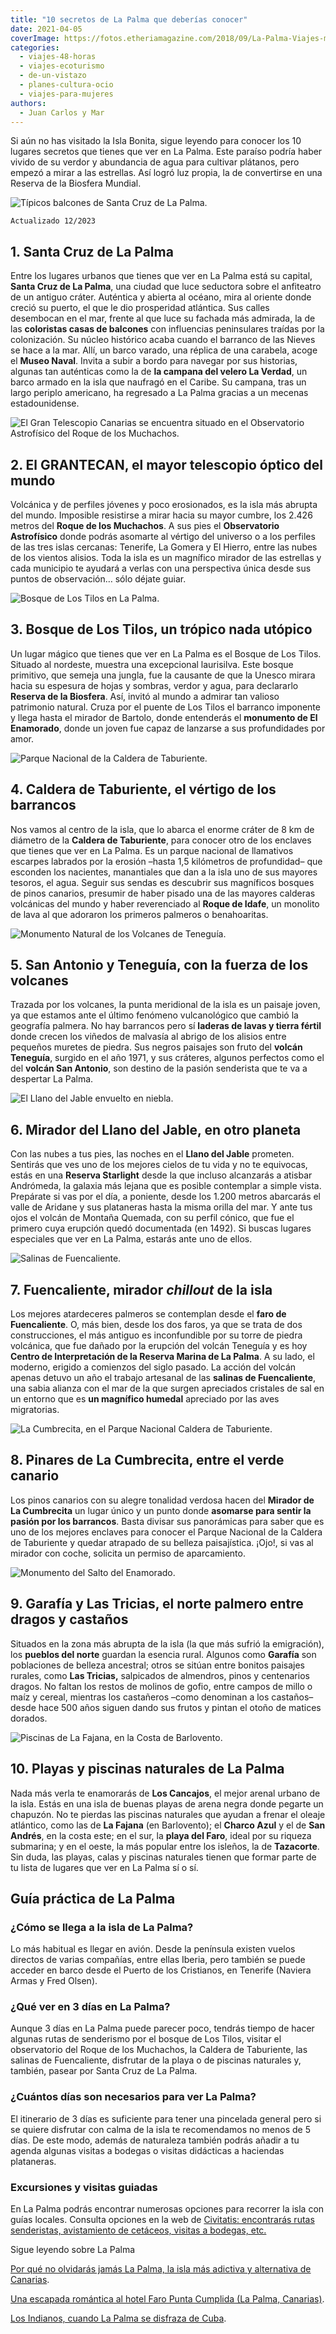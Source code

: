 ```yaml
---
title: "10 secretos de La Palma que deberías conocer"
date: 2021-04-05
coverImage: https://fotos.etheriamagazine.com/2018/09/La-Palma-Viajes-mujeres-etheria-laurisilva.jpg
categories: 
  - viajes-48-horas
  - viajes-ecoturismo
  - de-un-vistazo
  - planes-cultura-ocio
  - viajes-para-mujeres
authors: 
  - Juan Carlos y Mar
---
```


Si aún no has visitado la Isla Bonita, sigue leyendo para conocer los 10 lugares 
secretos que tienes que ver en La Palma. Este paraíso podría haber vivido de su verdor y 
abundancia de agua para cultivar plátanos, pero empezó a mirar a las estrellas. Así 
logró luz propia, la de convertirse en una Reserva de la Biosfera Mundial. 

![Típicos balcones de Santa Cruz de La Palma.](https://fotos.etheriamagazine.com/2018/09/La-Palma-Viajes-mujeres-etheria-balcones-1024x642.jpg "Típicos balcones de Santa Cruz de La Palma.")

```
Actualizado 12/2023
```

## 1\. Santa Cruz de La Palma

Entre los lugares urbanos que tienes que ver en La Palma está su capital, **Santa Cruz 
de La Palma**, una ciudad que luce seductora sobre el anfiteatro de un antiguo cráter. 
Auténtica y abierta al océano, mira al oriente donde creció su puerto, el que le dio 
prosperidad atlántica. Sus calles desembocan en el mar, frente al que luce su fachada 
más admirada, la de las **coloristas casas de balcones** con influencias peninsulares 
traídas por la colonización. Su núcleo histórico acaba cuando el barranco de las Nieves 
se hace a la mar. Allí, un barco varado, una réplica de una carabela, acoge el **Museo 
Naval**. Invita a subir a bordo para navegar por sus historias, algunas tan auténticas 
como la de **la campana del velero La Verdad**, un barco armado en la isla que naufragó 
en el Caribe. Su campana, tras un largo periplo americano, ha regresado a La Palma 
gracias a un mecenas estadounidense. 

![El Gran Telescopio Canarias se encuentra situado en el Observatorio Astrofísico del Roque de los Muchachos.](https://fotos.etheriamagazine.com/2018/09/La-Palma-Viajes-mujeres-etheria-observatorio-1024x678.jpg "El Gran Telescopio Canarias se encuentra situado en el Observatorio Astrofísico del Roque de los Muchachos.")

## 2\. El GRANTECAN, el mayor telescopio óptico del mundo

Volcánica y de perfiles jóvenes y poco erosionados, es la isla más abrupta del mundo. 
Imposible resistirse a mirar hacia su mayor cumbre, los 2.426 metros del **Roque de los 
Muchachos**. A sus pies el **Observatorio Astrofísico** donde podrás asomarte al vértigo 
del universo o a los perfiles de las tres islas cercanas: Tenerife, La Gomera y El 
Hierro, entre las nubes de los vientos alisios. Toda la isla es un magnífico mirador de 
las estrellas y cada municipio te ayudará a verlas con una perspectiva única desde sus 
puntos de observación… sólo déjate guiar. 

![Bosque de Los Tilos en La Palma.](https://fotos.etheriamagazine.com/2018/09/La-Palma-Viajes-mujeres-etheria-saltadores-683x1024.jpg "Bosque de Los Tilos en La Palma.")

## 3\. Bosque de Los Tilos, un trópico nada utópico

Un lugar mágico que tienes que ver en La Palma es el Bosque de Los Tilos. Situado al 
nordeste, muestra una excepcional laurisilva. Este bosque primitivo, que semeja una 
jungla, fue la causante de que la Unesco mirara hacia su espesura de hojas y sombras, 
verdor y agua, para declararlo **Reserva de la Biosfera**. Así, invitó al mundo a 
admirar tan valioso patrimonio natural. Cruza por el puente de Los Tilos el barranco 
imponente y llega hasta el mirador de Bartolo, donde entenderás el **monumento de El 
Enamorado**, donde un joven fue capaz de lanzarse a sus profundidades por amor. 

![Parque Nacional de la Caldera de Taburiente.](https://fotos.etheriamagazine.com/2018/09/La-Palma-Viajes-mujeres-etheria-mar-nubes-1024x683.jpg "Parque Nacional de la Caldera de Taburiente.")

## 4\. Caldera de Taburiente, el vértigo de los barrancos

Nos vamos al centro de la isla, que lo abarca el enorme cráter de 8 km de diámetro de la 
**Caldera de Taburiente**, para conocer otro de los enclaves que tienes que ver en La 
Palma. Es un parque nacional de llamativos escarpes labrados por la erosión –hasta 1,5 
kilómetros de profundidad– que esconden los nacientes, manantiales que dan a la isla uno 
de sus mayores tesoros, el agua. Seguir sus sendas es descubrir sus magníficos bosques 
de pinos canarios, presumir de haber pisado una de las mayores calderas volcánicas del 
mundo y haber reverenciado al **Roque de Idafe**, un monolito de lava al que adoraron 
los primeros palmeros o benahoaritas. 

![Monumento Natural de los Volcanes de Teneguía.](https://fotos.etheriamagazine.com/2018/09/La-Palma-Viajes-mujeres-etheria-ruta-volcanes-1024x675.jpg "Monumento Natural de los Volcanes de Teneguía.")

## 5\. San Antonio y Teneguía, con la fuerza de los volcanes

Trazada por los volcanes, la punta meridional de la isla es un paisaje joven, ya que 
estamos ante el último fenómeno vulcanológico que cambió la geografía palmera. No hay 
barrancos pero sí **laderas de lavas y tierra fértil** donde crecen los viñedos de 
malvasía al abrigo de los alisios entre pequeños muretes de piedra. Sus negros paisajes 
son fruto del **volcán Teneguía**, surgido en el año 1971, y sus cráteres, algunos 
perfectos como el del **volcán San Antonio**, son destino de la pasión senderista que te 
va a despertar La Palma. 

![El Llano del Jable envuelto en niebla.](https://fotos.etheriamagazine.com/2018/09/La-Palma-Viajes-mujeres-etheria-paisajes-1024x629.jpg "El Llano del Jable envuelto en niebla.")

## 6\. Mirador del Llano del Jable, en otro planeta

Con las nubes a tus pies, las noches en el **Llano del Jable** prometen. Sentirás que 
ves uno de los mejores cielos de tu vida y no te equivocas, estás en una **Reserva 
Starlight** desde la que incluso alcanzarás a atisbar Andrómeda, la galaxia más lejana 
que es posible contemplar a simple vista. Prepárate si vas por el día, a poniente, desde 
los 1.200 metros abarcarás el valle de Aridane y sus plataneras hasta la misma orilla 
del mar. Y ante tus ojos el volcán de Montaña Quemada, con su perfil cónico, que fue el 
primero cuya erupción quedó documentada (en 1492). Si buscas lugares especiales que ver 
en La Palma, estarás ante uno de ellos. 

![Salinas de Fuencaliente.](https://fotos.etheriamagazine.com/2018/09/La-Palma-Viajes-mujeres-etheria-salinas-1024x683.jpg "Salinas de Fuencaliente.")

## 7\. Fuencaliente, mirador _chillout_ de la isla

Los mejores atardeceres palmeros se contemplan desde el **faro de Fuencaliente**. O, más 
bien, desde los dos faros, ya que se trata de dos construcciones, el más antiguo es 
inconfundible por su torre de piedra volcánica, que fue dañado por la erupción del 
volcán Teneguía y es hoy **Centro de Interpretación de la Reserva Marina de La Palma**. 
A su lado, el moderno, erigido a comienzos del siglo pasado. La acción del volcán apenas 
detuvo un año el trabajo artesanal de las **salinas de Fuencaliente**, una sabia alianza 
con el mar de la que surgen apreciados cristales de sal en un entorno que es **un 
magnífico humedal** apreciado por las aves migratorias. 

![La Cumbrecita, en el Parque Nacional Caldera de Taburiente.](https://fotos.etheriamagazine.com/2018/09/La-Palma-Viajes-mujeres-etheria-brumas-1024x683.jpg "La Cumbrecita, en el Parque Nacional Caldera de Taburiente.")

## 8\. Pinares de La Cumbrecita, entre el verde canario

Los pinos canarios con su alegre tonalidad verdosa hacen del **Mirador de La 
Cumbrecita** un lugar único y un punto donde **asomarse para sentir la pasión por los 
barrancos**. Basta divisar sus panorámicas para saber que es uno de los mejores enclaves 
para conocer el Parque Nacional de la Caldera de Taburiente y quedar atrapado de su 
belleza paisajística. ¡Ojo!, si vas al mirador con coche, solicita un permiso de 
aparcamiento. 

![Monumento del Salto del Enamorado.](https://fotos.etheriamagazine.com/2018/09/La-Palma-Viajes-mujeres-etheria-saltador-1024x683.jpg "Monumento del Salto del Enamorado.")

## 9\. Garafía y Las Tricias, el norte palmero entre dragos y castaños

Situados en la zona más abrupta de la isla (la que más sufrió la emigración), los 
**pueblos del norte** guardan la esencia rural. Algunos como **Garafía** son poblaciones 
de belleza ancestral; otros se sitúan entre bonitos paisajes rurales, como **Las 
Tricias,** salpicados de almendros, pinos y centenarios dragos. No faltan los restos de 
molinos de gofio, entre campos de millo o maíz y cereal, mientras los castañeros –como 
denominan a los castaños– desde hace 500 años siguen dando sus frutos y pintan el otoño 
de matices dorados. 

![Piscinas de La Fajana, en la Costa de Barlovento.](https://fotos.etheriamagazine.com/2018/09/La-Palma-Viajes-mujeres-etheria-669x1024.jpg "Piscinas de La Fajana, en la Costa de Barlovento.")

## 10\. Playas y piscinas naturales de La Palma

Nada más verla te enamorarás de **Los Cancajos**, el mejor arenal urbano de la isla. 
Estás en una isla de buenas playas de arena negra donde pegarte un chapuzón. No te 
pierdas las piscinas naturales que ayudan a frenar el oleaje atlántico, como las de **La 
Fajana** (en Barlovento); el **Charco Azul** y el de **San Andrés**, en la costa este; 
en el sur, la **playa del Faro**, ideal por su riqueza submarina; y en el oeste, la más 
popular entre los isleños, la de **Tazacorte**. Sin duda, las playas, calas y piscinas 
naturales tienen que formar parte de tu lista de lugares que ver en La Palma sí o sí. 

## Guía práctica de La Palma

### ¿Cómo se llega a la isla de La Palma?

Lo más habitual es llegar en avión. Desde la península existen vuelos directos de varias 
compañías, entre ellas Iberia, pero también se puede acceder en barco desde el Puerto de 
los Cristianos, en Tenerife (Naviera Armas y Fred Olsen). 

### ¿Qué ver en 3 días en La Palma?

Aunque 3 días en La Palma puede parecer poco, tendrás tiempo de hacer algunas rutas de 
senderismo por el bosque de Los Tilos, visitar el observatorio del Roque de los 
Muchachos, la Caldera de Taburiente, las salinas de Fuencaliente, disfrutar de la playa 
o de piscinas naturales y, también, pasear por Santa Cruz de La Palma. 

### ¿Cuántos días son necesarios para ver La Palma?

El itinerario de 3 días es suficiente para tener una pincelada general pero si se quiere 
disfrutar con calma de la isla te recomendamos no menos de 5 días. De este modo, además 
de naturaleza también podrás añadir a tu agenda algunas visitas a bodegas o visitas 
didácticas a haciendas plataneras. 

### Excursiones y visitas guiadas

En La Palma podrás encontrar numerosas opciones para recorrer la isla con guías locales. 
Consulta opciones en la web de [Civitatis: encontrarás rutas senderistas, avistamiento 
de cetáceos, visitas a bodegas, etc.](https://www.civitatis.com/es/la-palma/?aid=10211) 

Sigue leyendo sobre La Palma 

[Por qué no olvidarás jamás La Palma, la isla más adictiva y alternativa de 
Canarias](https://etheriamagazine.com/2019/04/02/la-palma-la-isla-mas-adictiva-y-alternativa-de-canarias/). 

[Una escapada romántica al hotel Faro Punta Cumplida (La Palma, 
Canarias)](https://etheriamagazine.com/2019/06/03/faro-punta-cumplida-isla-de-la-palma-tenerife-escapada-romantica/). 

[Los Indianos, cuando La Palma se disfraza de 
Cuba](https://etheriamagazine.com/2020/02/03/que-hacer-en-los-indianos-el-carnaval-de-la-palma/).
